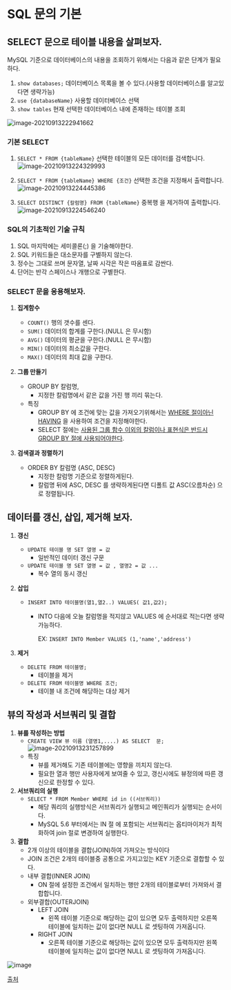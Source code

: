 # SQL 문의 기본



## SELECT 문으로 테이블 내용을 살펴보자.

MySQL 기준으로 데이터베이스의 내용을 조회하기 위해서는 다음과 같은 단계가 필요하다.

1. `show databases;`  데이터베이스 목록을 볼 수 있다.(사용할 데이터베이스를 알고있다면 생략가능)
2. `use {databaseName}` 사용할 데이터베이스 선택
3. `show tables` 현재 선택한 데이터베이스 내에 존재하는 테이블 조회

![image-20210913222941662](https://tva1.sinaimg.cn/large/008i3skNgy1gufbnzc9kfj60e60cjgm902.jpg)

### 기본 SELECT

1. `SELECT * FROM {tableName}` 선택한 테이블의 모든 데이터를 검색합니다.
   ![image-20210913224329993](https://tva1.sinaimg.cn/large/008i3skNgy1gufc2c504ij60dc06aglw02.jpg)

   

2. `SELECT * FROM {tableName} WHERE {조건}` 선택한 조건을 지정해서 출력합니다.
   ![image-20210913224445386](https://tva1.sinaimg.cn/large/008i3skNgy1gufc3nm8olj60cn06awes02.jpg)

   

3. `SELECT DISTINCT {칼럼명} FROM {tableName}` 중복행 을 제거하여 출력합니다.
   ![image-20210913224546240](https://tva1.sinaimg.cn/large/008i3skNgy1gufc4p9udvj609306ajrf02.jpg)



### SQL의 기초적인 기술 규칙

1. SQL 마지막에는 세미콜론(;) 을 기술해야한다.
2. SQL 키워드들은 대소문자를 구별하지 않는다.
3. 정수는 그대로 쓰며 문자열, 날짜 시각은 작은 따옴표로 감싼다.
4. 단어는 반각 스페이스나 개행으로 구별한다.



### SELECT 문을 응용해보자.

1. **집계함수**
   - `COUNT()` 행의 갯수를 센다. 
   - `SUM()` 데이터의 합계를 구한다.(NULL 은 무시함)
   - `AVG()` 데이터의 평균을 구한다.(NULL 은 무시함)
   - `MIN()` 데이터의 최소값을 구한다.
   - `MAX()` 데이터의 최대 값을 구한다.

2. **그룹 만들기**
   - GROUP BY 칼럼명,
     - 지정한 칼럼명에서 같은 값을 가진 행 끼리 묶는다.
   - 특징
     - GROUP BY 에 조건에 맞는 값을 가져오기위해서는 <u>WHERE 절이아닌 HAVING</u> 을 사용하여 조건을 지정해야한다.
     - SELECT 절에는 <u>사용된 그룹 함수 이외의 칼럼이나 표현식은 반드시 GROUP BY 절에 사용되어야한다</u>.

3. **검색결과 정렬하기**
   - ORDER BY 칼럼명 {ASC, DESC}
     - 지정한 칼럼명 기준으로 정렬하게된다.
     - 칼럼명 뒤에 ASC, DESC 를 생략하게된다면 디폴트 값 ASC(오름차순) 으로 정렬됩니다.



## 데이터를 갱신, 삽입, 제거해 보자.

1. **갱신**

   - `UPDATE 테이블 명 SET 열명 = 값`
     -  일반적인 데이터 갱신 구문
   - `UPDATE 테이블 명 SET 열명 = 값 , 열명2 = 값 ...`
     - 복수 열의 동시 갱신

2. **삽입**

   - `INSERT INTO 테이블명(열1,열2..) VALUES( 값1,값2);`

     - INTO 다음에 오늘 칼럼명을 적지않고 VALUES 에 순서대로 적는다면 생략가능하다.

       EX: `INSERT INTO Member VALUES (1,'name','address')`

3. **제거**
   - `DELETE FROM 테이블명;`
     -  테이블을 제거
   - `DELETE FROM 테이블명 WHERE 조건;`
     - 테이블 내 조건에 해당하는 대상 제거



## 뷰의 작성과 서브쿼리 및 결합

1. **뷰를 작성하는 방법**
   - `CREATE VIEW 뷰 이름 (열명1,....) AS SELECT  문;`
     ![image-20210913231257899](https://tva1.sinaimg.cn/large/008i3skNgy1gufcx04np1j60c200ydfp02.jpg)
   - 특징
     - 뷰를 제거해도 기존 테이블에는 영향을 끼치지 않는다.
     - 필요한 열과 행만 사용자에게 보여줄 수 있고, 갱신시에도 뷰정의에 따른 갱신으로 한정할 수 있다.
2. **서브쿼리의 실행**
   - `SELECT * FROM Member WHERE id in ((서브쿼리))`
     - 해당 쿼리의 실행방식은 서브쿼리가 실행되고 메인쿼리가 실행되는 순서이다.
     - MySQL 5.6  부터에서는 IN 절 에 포함되는 서브쿼리는 옵티마이저가 최적화하여 join 절로 변경하여 실행한다.
3. **결합**
   -  2개 이상의 테이블을 결합(JOIN)하여 가져오는 방식이다 
     - JOIN 조건은 2개의 테이블중 공통으로 가지고있는 KEY 기준으로 결합할 수 있다.
   - 내부 결합(INNER JOIN)
     - ON 절에 설정한 조건에서 일치하는 행만 2개의 테이블로부터 가져와서 결합합니다.
   - 외부결합(OUTERJOIN)
     - LEFT JOIN
       - 왼쪽 테이블 기준으로 해당하는 값이 있으면 모두 출력하지만 오른쪽 테이블에 일치하는 값이 없다면 NULL 로 셋팅하여 가져옵니다.
     - RIGHT JOIN
       - 오른쪽 테이블 기준으로 해당하는 값이 있으면 모두 출력하지만 왼쪽 테이블에 일치하는 값이 없다면 NULL 로 셋팅하여 가져옵니다.

![image](https://user-images.githubusercontent.com/32683894/91840106-1d099d00-ec8b-11ea-87d0-248be6b55a46.png)

[출처](https://chlgpdus921.github.io/basecamp/MySQL-JOIN/)

